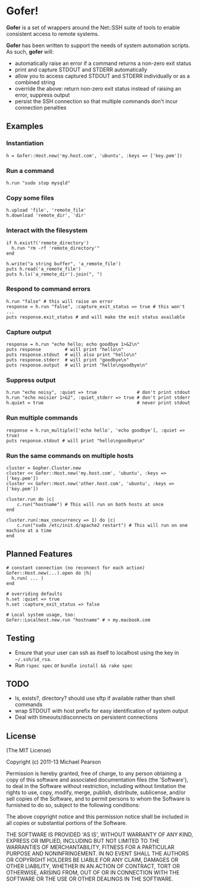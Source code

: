 # Gofer!

**Gofer** is a set of wrappers around the Net::SSH suite of tools to enable consistent access to remote systems.

**Gofer** has been written to support the needs of system automation scripts. As such, **gofer** will:

  * automatically raise an error if a command returns a non-zero exit status
  * print and capture STDOUT and STDERR automatically
  * allow you to access captured STDOUT and STDERR individually or as a combined string
  * override the above: return non-zero exit status instead of raising an error, suppress output
  * persist the SSH connection so that multiple commands don't incur connection penalties

## Examples

### Instantiation

    h = Gofer::Host.new('my.host.com', 'ubuntu', :keys => ['key.pem'])

### Run a command

    h.run "sudo stop mysqld"

### Copy some files

    h.upload 'file', 'remote_file'
    h.download 'remote_dir', 'dir'

### Interact with the filesystem

    if h.exist?('remote_directory')
      h.run "rm -rf 'remote_directory'"
    end

    h.write("a string buffer", 'a_remote_file')
    puts h.read('a_remote_file')
    puts h.ls('a_remote_dir').join(", ")

### Respond to command errors

    h.run "false" # this will raise an error
    response = h.run "false", :capture_exit_status => true # this won't ...
    puts response.exit_status # and will make the exit status available

### Capture output

    response = h.run "echo hello; echo goodbye 1>&2\n"
    puts response         # will print "hello\n"
    puts response.stdout  # will also print "hello\n"
    puts response.stderr  # will print "goodbye\n"
    puts response.output  # will print "hello\ngoodbye\n"

### Suppress output

    h.run "echo noisy", :quiet => true               # don't print stdout
    h.run "echo noisier 1>&2", :quiet_stderr => true # don't print stderr
    h.quiet = true                                   # never print stdout

### Run multiple commands

    response = h.run_multiple(['echo hello', 'echo goodbye'], :quiet => true)
    puts response.stdout # will print "hello\ngoodbye\n"

### Run the same commands on multiple hosts

    cluster = Gopher.Cluster.new
    cluster << Gofer::Host.new('my.host.com', 'ubuntu', :keys => ['key.pem'])
    cluster << Gofer::Host.new('other.host.com', 'ubuntu', :keys => ['key.pem'])

    cluster.run do |c|
        c.run("hostname") # This will run on both hosts at once
    end

    cluster.run(:max_concurrency => 1) do |c|
        c.run("sudo /etc/init.d/apache2 restart") # This will run on one machine at a time
    end

## Planned Features

    # constant connection (no reconnect for each action)
    Gofer::Host.new(...).open do |h|
      h.run( ... )
    end

    # overriding defaults
    h.set :quiet => true
    h.set :capture_exit_status => false

    # Local system usage, too:
    Gofer::Localhost.new.run "hostname" # > my.macbook.com

## Testing

  * Ensure that your user can ssh as itself to localhost using the key in `~/.ssh/id_rsa`.
  * Run `rspec spec` or `bundle install && rake spec`

## TODO

* ls, exists?, directory? should use sftp if available rather than shell commands
* wrap STDOUT with host prefix for easy identification of system output
* Deal with timeouts/disconnects on persistent connections

## License

(The MIT License)

Copyright (c) 2011-13 Michael Pearson

Permission is hereby granted, free of charge, to any person obtaining
a copy of this software and associated documentation files (the
'Software'), to deal in the Software without restriction, including
without limitation the rights to use, copy, modify, merge, publish,
distribute, sublicense, and/or sell copies of the Software, and to
permit persons to whom the Software is furnished to do so, subject to
the following conditions:

The above copyright notice and this permission notice shall be
included in all copies or substantial portions of the Software.

THE SOFTWARE IS PROVIDED 'AS IS', WITHOUT WARRANTY OF ANY KIND,
EXPRESS OR IMPLIED, INCLUDING BUT NOT LIMITED TO THE WARRANTIES OF
MERCHANTABILITY, FITNESS FOR A PARTICULAR PURPOSE AND NONINFRINGEMENT.
IN NO EVENT SHALL THE AUTHORS OR COPYRIGHT HOLDERS BE LIABLE FOR ANY
CLAIM, DAMAGES OR OTHER LIABILITY, WHETHER IN AN ACTION OF CONTRACT,
TORT OR OTHERWISE, ARISING FROM, OUT OF OR IN CONNECTION WITH THE
SOFTWARE OR THE USE OR OTHER DEALINGS IN THE SOFTWARE.
